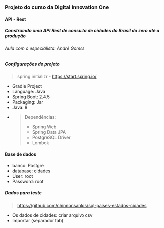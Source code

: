 ### Projeto do curso da Digital Innovation One
#### API - Rest
##### Construindo uma API Rest de consulta de cidades do Brasil do zero até a produção
###### Aula com o especialista: André Gomes

##### Configurações do projeto
> spring initializr - https://start.spring.io/
* Gradle Project
* Language: Java
* Spring Boot: 2.4.5
* Packaging: Jar
* Java: 8
* >Dependências: 
  > * Spring Web
  > * Spring Data JPA
  > * PostgreSQL Driver
  > * Lombok
  
#### Base de dados
* banco: Postgre
* database: cidades
* User: root
* Password: root

##### Dados para teste
> https://github.com/chinnonsantos/sql-paises-estados-cidades
* Os dados de cidades: criar arquivo csv
* Importar (separador tab)



 